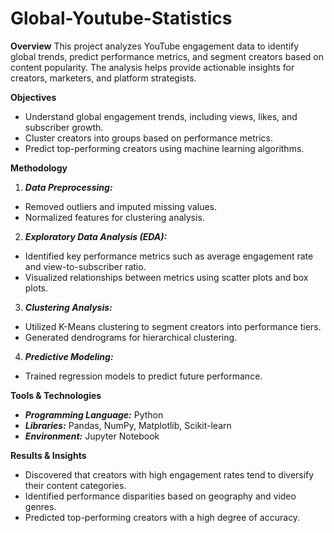 # Global-Youtube-Statistics

**Overview**
This project analyzes YouTube engagement data to identify global trends, predict performance metrics, and segment creators based on content popularity. The analysis helps provide actionable insights for creators, marketers, and platform strategists.

**Objectives**
- Understand global engagement trends, including views, likes, and subscriber growth.
- Cluster creators into groups based on performance metrics.
- Predict top-performing creators using machine learning algorithms.

**Methodology**

1) ***Data Preprocessing:***
- Removed outliers and imputed missing values.
- Normalized features for clustering analysis.
2) ***Exploratory Data Analysis (EDA):***
- Identified key performance metrics such as average engagement rate and view-to-subscriber ratio.
- Visualized relationships between metrics using scatter plots and box plots.
3) ***Clustering Analysis:***
- Utilized K-Means clustering to segment creators into performance tiers.
- Generated dendrograms for hierarchical clustering.
4) ***Predictive Modeling:***
- Trained regression models to predict future performance.

**Tools & Technologies**
- ***Programming Language:*** Python
- ***Libraries:*** Pandas, NumPy, Matplotlib, Scikit-learn
- ***Environment:*** Jupyter Notebook

**Results & Insights**
- Discovered that creators with high engagement rates tend to diversify their content categories.
- Identified performance disparities based on geography and video genres.
- Predicted top-performing creators with a high degree of accuracy.

